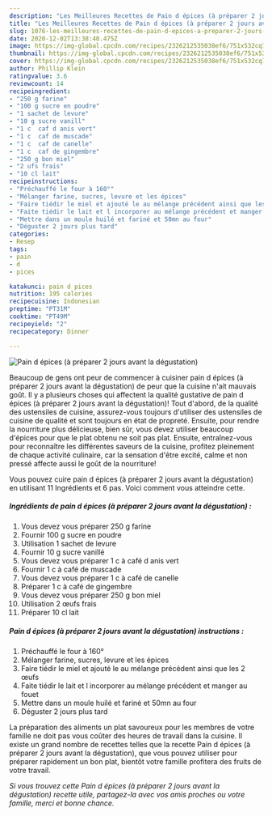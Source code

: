 ```yaml
---
description: "Les Meilleures Recettes de Pain d épices (à préparer 2 jours avant la dégustation)"
title: "Les Meilleures Recettes de Pain d épices (à préparer 2 jours avant la dégustation)"
slug: 1076-les-meilleures-recettes-de-pain-d-epices-a-preparer-2-jours-avant-la-degustation
date: 2020-12-02T13:38:40.475Z
image: https://img-global.cpcdn.com/recipes/2326212535038ef6/751x532cq70/pain-d-epices-a-preparer-2-jours-avant-la-degustation-photo-principale-de-la-recette.jpg
thumbnail: https://img-global.cpcdn.com/recipes/2326212535038ef6/751x532cq70/pain-d-epices-a-preparer-2-jours-avant-la-degustation-photo-principale-de-la-recette.jpg
cover: https://img-global.cpcdn.com/recipes/2326212535038ef6/751x532cq70/pain-d-epices-a-preparer-2-jours-avant-la-degustation-photo-principale-de-la-recette.jpg
author: Phillip Klein
ratingvalue: 3.6
reviewcount: 14
recipeingredient:
- "250 g farine"
- "100 g sucre en poudre"
- "1 sachet de levure"
- "10 g sucre vanill"
- "1 c  caf d anis vert"
- "1 c  caf de muscade"
- "1 c  caf de canelle"
- "1 c  caf de gingembre"
- "250 g bon miel"
- "2 ufs frais"
- "10 cl lait"
recipeinstructions:
- "Préchauffé le four à 160°"
- "Mélanger farine, sucres, levure et les épices"
- "Faire tiédir le miel et ajouté le au mélange précédent ainsi que les 2 œufs"
- "Faite tiédir le lait et l incorporer au mélange précédent et manger au fouet"
- "Mettre dans un moule huilé et fariné et 50mn au four"
- "Déguster 2 jours plus tard"
categories:
- Resep
tags:
- pain
- d
- pices

katakunci: pain d pices 
nutrition: 195 calories
recipecuisine: Indonesian
preptime: "PT31M"
cooktime: "PT49M"
recipeyield: "2"
recipecategory: Dinner

---
```



![Pain d épices (à préparer 2 jours avant la dégustation)](https://img-global.cpcdn.com/recipes/2326212535038ef6/751x532cq70/pain-d-epices-a-preparer-2-jours-avant-la-degustation-photo-principale-de-la-recette.jpg)

Beaucoup de gens ont peur de commencer à cuisiner pain d épices (à préparer 2 jours avant la dégustation) de peur que la cuisine n'ait mauvais goût. Il y a plusieurs choses qui affectent la qualité gustative de pain d épices (à préparer 2 jours avant la dégustation)! Tout d'abord, de la qualité des ustensiles de cuisine, assurez-vous toujours d'utiliser des ustensiles de cuisine de qualité et sont toujours en état de propreté. Ensuite, pour rendre la nourriture plus délicieuse, bien sûr, vous devez utiliser beaucoup d'épices pour que le plat obtenu ne soit pas plat. Ensuite, entraînez-vous pour reconnaître les différentes saveurs de la cuisine, profitez pleinement de chaque activité culinaire, car la sensation d'être excité, calme et non pressé affecte aussi le goût de la nourriture!

<!--inarticleads1-->

Vous pouvez cuire pain d épices (à préparer 2 jours avant la dégustation) en utilisant 11 Ingrédients et 6 pas. Voici comment vous atteindre cette.

##### Ingrédients de pain d épices (à préparer 2 jours avant la dégustation) :

1. Vous devez vous préparer 250 g farine
1. Fournir 100 g sucre en poudre
1. Utilisation 1 sachet de levure
1. Fournir 10 g sucre vanillé
1. Vous devez vous préparer 1 c à café d anis vert
1. Fournir 1 c à café de muscade
1. Vous devez vous préparer 1 c à café de canelle
1. Préparer 1 c à café de gingembre
1. Vous devez vous préparer 250 g bon miel
1. Utilisation 2 œufs frais
1. Préparer 10 cl lait




<!--inarticleads2-->

##### Pain d épices (à préparer 2 jours avant la dégustation) instructions :

1. Préchauffé le four à 160°
1. Mélanger farine, sucres, levure et les épices
1. Faire tiédir le miel et ajouté le au mélange précédent ainsi que les 2 œufs
1. Faite tiédir le lait et l incorporer au mélange précédent et manger au fouet
1. Mettre dans un moule huilé et fariné et 50mn au four
1. Déguster 2 jours plus tard




<!--inarticleads1-->

<p>
La préparation des aliments un plat savoureux pour les membres de votre famille ne doit pas vous coûter des heures de travail dans la cuisine. Il existe un grand nombre de recettes telles que la recette Pain d épices (à préparer 2 jours avant la dégustation), que vous pouvez utiliser pour préparer rapidement un bon plat, bientôt votre famille profitera des fruits de votre travail.
</p>

<p>
<i>Si vous trouvez cette Pain d épices (à préparer 2 jours avant la dégustation) recette utile, partagez-la avec vos amis proches ou votre famille, merci et bonne chance.</i>
</p>
